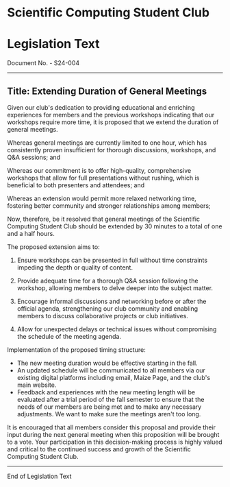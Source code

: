 # Scientific Computing Student Club

# Legislation Text
Document No. - S24-004

---

Title: Extending Duration of General Meetings
---

Given our club's dedication to providing educational and enriching experiences for members and the previous workshops indicating that our workshops require more time, it is proposed that we extend the duration of general meetings.

Whereas general meetings are currently limited to one hour, which has consistently proven insufficient for thorough discussions, workshops, and Q&A sessions; and

Whereas our commitment is to offer high-quality, comprehensive workshops that allow for full presentations without rushing, which is beneficial to both presenters and attendees; and

Whereas an extension would permit more relaxed networking time, fostering better community and stronger relationships among members;

Now, therefore, be it resolved that general meetings of the Scientific Computing Student Club should be extended by 30 minutes to a total of one and a half hours.

The proposed extension aims to:

1. Ensure workshops can be presented in full without time constraints impeding the depth or quality of content.

2. Provide adequate time for a thorough Q&A session following the workshop, allowing members to delve deeper into the subject matter.

3. Encourage informal discussions and networking before or after the official agenda, strengthening our club community and enabling members to discuss collaborative projects or club initiatives.

4. Allow for unexpected delays or technical issues without compromising the schedule of the meeting agenda.

Implementation of the proposed timing structure:

- The new meeting duration would be effective starting in the fall.
- An updated schedule will be communicated to all members via our existing digital platforms including email, Maize Page, and the club's main website.
- Feedback and experiences with the new meeting length will be evaluated after a trial period of the fall semester to ensure that the needs of our members are being met and to make any necessary adjustments. We want to make sure the meetings aren't too long.

It is encouraged that all members consider this proposal and provide their input during the next general meeting when this proposition will be brought to a vote. Your participation in this decision-making process is highly valued and critical to the continued success and growth of the Scientific Computing Student Club.

---

End of Legislation Text